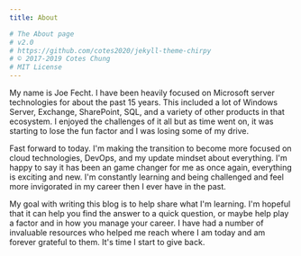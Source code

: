 ```yaml
---
title: About

# The About page
# v2.0
# https://github.com/cotes2020/jekyll-theme-chirpy
# © 2017-2019 Cotes Chung
# MIT License
---
```


My name is Joe Fecht.  I have been heavily focused on Microsoft server technologies for about the past 15 years.  This included a lot of Windows Server, Exchange, SharePoint, SQL, and a variety of other products in that ecosystem.  I enjoyed the challenges of it all but as time went on, it was starting to lose the fun factor and I was losing some of my drive.  

Fast forward to today.  I'm making the transition to become more focused on cloud technologies, DevOps, and my update mindset about everything.  I'm happy to say it has been an game changer for me as once again, everything is exciting and new.  I'm constantly learning and being challenged and feel more invigorated in my career then I ever have in the past.  

My goal with writing this blog is to help share what I'm learning.  I'm hopeful that it can help you find the answer to a quick question, or maybe help play a factor and in how you manage your career.  I have had a number of invaluable resources who helped me reach where I am today and am forever grateful to them.  It's time I start to give back. 